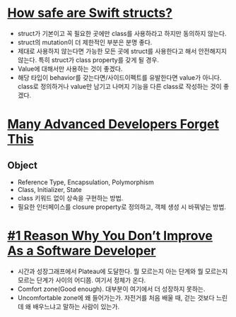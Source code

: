 # [How safe are Swift structs?](https://youtu.be/3zSuAkIt9jY)
- struct가 기본이고 꼭 필요한 곳에만 class를 사용하라고 하지만 동의하지 않는다.
- struct의 mutation이 더 제한적인 부분은 분명 좋다.
- 제대로 사용하지 않는다면 가능한 모든 곳에 struct를 사용한다고 해서 안전해지지 않는다. 특히 struct가 class property를 갖게 될 경우.
- Value에 대해서만 사용하는 것이 좋겠다.
- 해당 타입이 behavior를 갖는다면/사이드이펙트를 유발한다면 value가 아니다. class로 정의하거나 value만 남기고 나머지 기능을 다른 class로 작성하는 것이 좋겠다.

# [Many Advanced Developers Forget This](https://www.youtube.com/watch?v=nh5LipqIt4g)
## Object
- Reference Type, Encapsulation, Polymorphism
- Class, Initializer, State
- class 키워드 없이 상속을 구현하는 방법.
- 필요한 인터페이스를 closure property로 정의하고, 객체 생성 시 바꿔넣는 방법.

# [#1 Reason Why You Don’t Improve As a Software Developer](https://www.youtube.com/watch?v=csm6kK8jUkY)
- 시간과 성장그래프에서 Plateau에 도달한다. 뭘 모르는지 아는 단계와 뭘 모르는지 모르는 단계가 사이의 어디쯤. 여기서 정체가 온다.
- Comfort zone(Good enough). 대부분이 여기에서 더 성장하지 못하는.
- Uncomfortable zone에 왜 들어가는가. 자전거를 처음 배울 때, 걷는 것보다 느린데 왜 배우느냐고 말하는 사람이 있는가.
